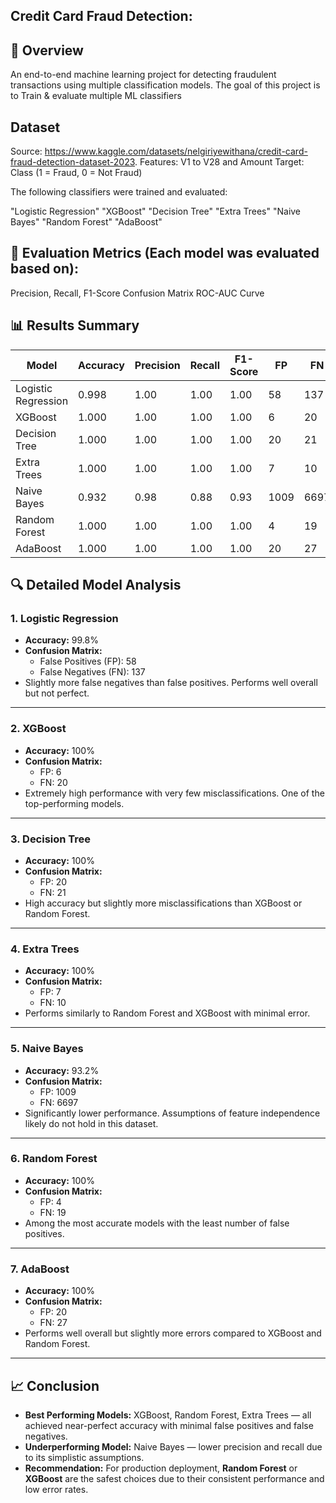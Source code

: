 ## Credit Card Fraud Detection:

## 📌 Overview
An end-to-end machine learning project for detecting fraudulent transactions using multiple classification models.
The goal of this project is to Train & evaluate multiple ML classifiers
 
## Dataset
Source: https://www.kaggle.com/datasets/nelgiriyewithana/credit-card-fraud-detection-dataset-2023.
Features: V1 to V28 and Amount
Target: Class (1 = Fraud, 0 = Not Fraud)

The following classifiers were trained and evaluated:

"Logistic Regression"
"XGBoost"
"Decision Tree"
"Extra Trees"
"Naive Bayes"
"Random Forest"
"AdaBoost"

## 🧪 Evaluation Metrics (Each model was evaluated based on):
Precision, Recall, F1-Score
Confusion Matrix
ROC-AUC Curve

## 📊 Results Summary

| Model              | Accuracy | Precision | Recall | F1-Score | FP | FN |
|-------------------|----------|-----------|--------|----------|----|----|
| Logistic Regression | 0.998    | 1.00      | 1.00   | 1.00     | 58 | 137 |
| XGBoost           | 1.000    | 1.00      | 1.00   | 1.00     | 6  | 20  |
| Decision Tree     | 1.000    | 1.00      | 1.00   | 1.00     | 20 | 21  |
| Extra Trees       | 1.000    | 1.00      | 1.00   | 1.00     | 7  | 10  |
| Naive Bayes       | 0.932    | 0.98      | 0.88   | 0.93     | 1009 | 6697 |
| Random Forest     | 1.000    | 1.00      | 1.00   | 1.00     | 4  | 19  |
| AdaBoost          | 1.000    | 1.00      | 1.00   | 1.00     | 20 | 27  |


## 🔍 Detailed Model Analysis

### 1. **Logistic Regression**
- **Accuracy:** 99.8%
- **Confusion Matrix:** 
  - False Positives (FP): 58
  - False Negatives (FN): 137
- Slightly more false negatives than false positives. Performs well overall but not perfect.

---

### 2. **XGBoost**
- **Accuracy:** 100%
- **Confusion Matrix:** 
  - FP: 6
  - FN: 20
- Extremely high performance with very few misclassifications. One of the top-performing models.

---

### 3. **Decision Tree**
- **Accuracy:** 100%
- **Confusion Matrix:** 
  - FP: 20
  - FN: 21
- High accuracy but slightly more misclassifications than XGBoost or Random Forest.

---

### 4. **Extra Trees**
- **Accuracy:** 100%
- **Confusion Matrix:** 
  - FP: 7
  - FN: 10
- Performs similarly to Random Forest and XGBoost with minimal error.

---

### 5. **Naive Bayes**
- **Accuracy:** 93.2%
- **Confusion Matrix:** 
  - FP: 1009
  - FN: 6697
- Significantly lower performance. Assumptions of feature independence likely do not hold in this dataset.

---

### 6. **Random Forest**
- **Accuracy:** 100%
- **Confusion Matrix:** 
  - FP: 4
  - FN: 19
- Among the most accurate models with the least number of false positives.

---

### 7. **AdaBoost**
- **Accuracy:** 100%
- **Confusion Matrix:** 
  - FP: 20
  - FN: 27
- Performs well overall but slightly more errors compared to XGBoost and Random Forest.

---

## 📈 Conclusion

- **Best Performing Models:** XGBoost, Random Forest, Extra Trees — all achieved near-perfect accuracy with minimal false positives and false negatives.
- **Underperforming Model:** Naive Bayes — lower precision and recall due to its simplistic assumptions.
- **Recommendation:** For production deployment, **Random Forest** or **XGBoost** are the safest choices due to their consistent performance and low error rates.
